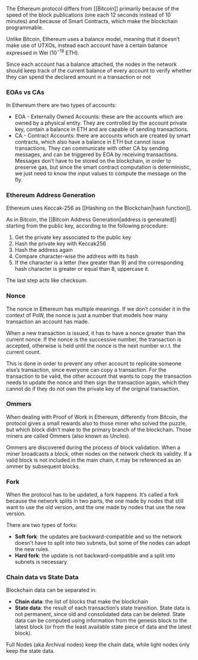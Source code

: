 The Ethereum protocol differs from [[Bitcoin]] primarily because of the speed of the block publications (one each 12 seconds instead of 10 minutes) and because of Smart Contracts, which make the blockchain programmable.

Unlike Bitcoin, Ethereum uses a balance model, meaning that it doesn’t make use of UTXOs, instead each account have a certain balance expressed in Wei ($10 ^{-18}$ ETH).

Since each account has a balance attached, the nodes in the network should keep track of the current balance of every account to verify whether they can spend the declared amount in a transaction or not

### EOAs vs CAs

In Ethereum there are two types of accounts:

- EOA - Externally Owned Accounts: these are the accounts which are owned by a physical entity. They are controlled by the account private key, contain a balance in ETH and are capable of sending transactions.
- CA - Contract Accounts: there are accounts which are created by smart contracts, which also have a balance in ETH but cannot issue transactions. They can communicate with other CA by sending messages, and can be triggered by EOA by receiving transactions. Messages don’t have to be stored on the blockchain, in order to preserve gas, but since the smart contract computation is deterministic, we just need to know the input values to compute the message on the fly.

### Ethereum Address Generation

Ethereum uses Keccak-256 as [[Hashing on the Blockchain|hash function]].

As in Bitcoin, the [[Bitcoin Address Generation|address is generated]] starting from the public key, according to the following procedure:

1. Get the private key associated to the public key
2. Hash the private key with Keccak256
3. Hash the address again
4. Compare character-wise the address with its hash
5. If the character is a letter (hex greater than 9) and the corresponding hash character is greater or equal than 8, uppercase it.

The last step acts like checksum.
### Nonce

The nonce in Ethereum has multiple meanings. If we don’t consider it in the context of PoW, the nonce is just a number that models how many transaction an account has made.

When a new transaction is issued, it has to have a nonce greater than the current nonce. If the nonce is the successive number, the transaction is accepted, otherwise is held until the nonce is the next number w.r.t. the current count.

This is done in order to prevent any other account to replicate someone else’s transaction, since everyone can copy a transaction. For the transaction to be valid, the other account that wants to copy the transaction needs to update the nonce and then sign the transaction again, which they cannot do if they do not own the private key of the original transaction.

### Ommers

When dealing with Proof of Work in Ethereum, differently from Bitcoin, the protocol gives a small rewards also to those miner who solved the puzzle, but which block didn’t make to the primary branch of the blockchain. Those miners are called Ommers (also known as Uncles).

Ommers are discovered during the process of block validation. When a miner broadcasts a block, other nodes on the network check its validity. If a valid block is not included in the main chain, it may be referenced as an ommer by subsequent blocks.

### Fork

When the protocol has to be updated, a fork happens. It’s called a fork because the network splits in two parts, the one made by nodes that still want to use the old version, and the one made by nodes that use the new version.

There are two types of forks:

- **Soft fork**: the updates are backward-compatible and so the network doesn’t have to split into two subnets, but some of the nodes can adopt the new rules.
- **Hard fork**: the update is not backward-compatible and a split into subnets is necessary.
### Chain data vs State Data

Blockchain data can be separated in:

- **Chain data**: the list of blocks that make the blockchain
- **State data**: the result of each transaction’s state transition. State data is not permanent, since old and consolidated data can be deleted. State data can be computed using information from the genesis block to the latest block (or from the least available state piece of data and the latest block).

Full Nodes (aka Archival nodes) keep the chain data, while light nodes only keep the state data.